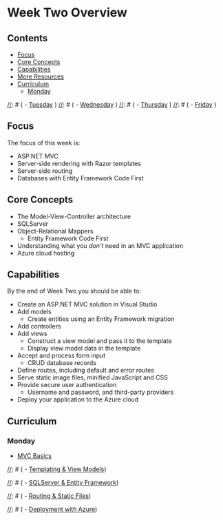 # Week Two Overview

## Contents

 - [Focus](#focus)
 - [Core Concepts](#core-concepts)
 - [Capabilities](#capabilities)
 - [More Resources](#more-resources)
 - [Curriculum](#curriculum)
   - [Monday](#monday)

[//]: # (   - [Tuesday](#tuesday) )
[//]: # (   - [Wednesday](#wednesday) )
[//]: # (   - [Thursday](#thursday) )
[//]: # (   - [Friday](#friday) )


## Focus

The focus of this week is:

 - ASP.NET MVC
 - Server-side rendering with Razor templates
 - Server-side routing
 - Databases with Entity Framework Code First


## Core Concepts

 - The Model-View-Controller architecture
 - SQLServer
 - Object-Relational Mappers
   - Entity Framework Code First
 - Understanding what you _don't_ need in an MVC application
 - Azure cloud hosting


## Capabilities

By the end of Week Two you should be able to:

  - Create an ASP.NET MVC solution in Visual Studio
  - Add models
    - Create entities using an Entity Framework migration
  - Add controllers
  - Add views
    - Construct a view model and pass it to the template
    - Display view model data in the template
  - Accept and process form input
    - CRUD database records
  - Define routes, including default and error routes
  - Serve static image files, minified JavaScript and CSS
  - Provide secure user authentication
    - Username and password, and third-party providers
  - Deploy your application to the Azure cloud


## Curriculum

### Monday

 - [MVC Basics](mvc-basics.md)

[//]: # (### Tuesday)

[//]: # ( - [Templating & View Models]())

[//]: # (### Wednesday)
 
[//]: # ( - [SQLServer & Entity Framework]())

[//]: # (### Thursday)

[//]: # ( - [Routing & Static Files]())

[//]: # (### Friday)

[//]: # ( - [Deployment with Azure]())
